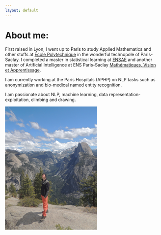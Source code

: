 ```yaml
---
layout: default
---
```


# About me:

First raised in Lyon, I went up to Paris to study Applied Mathematics and other stuffs at [Ecole Polytechnique](https://www.polytechnique.edu/) in the wonderful technopole of Paris-Saclay. I completed a master in statistical learning at [ENSAE](http://www.ensae.fr/ensae/fr/formations-navhorizontale-172/statisticien-conomiste-navhorizontale-48/3me-anne-voies-de-spcialisation-formationsdiplome-96/data-science-cours-3a.html) and another master of Artificial Intelligence at ENS Paris-Saclay [Mathématiques, Vision et Apprentissage](http://math.ens-paris-saclay.fr/version-francaise/formations/master-mva/). 

I am currently working at the Paris Hospitals (APHP) on NLP tasks such as anonymization and bio-medical named entity recognition.

I am passionate about NLP, machine learning, data representation-exploitation, climbing and drawing. 

<img src="yosemite_smile.JPG" alt="Drawing" style="width: 300px;"/>